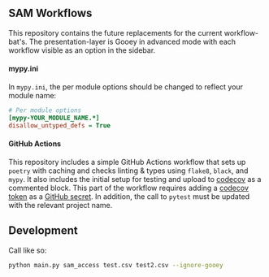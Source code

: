 ## SAM Workflows
This repository contains the future replacements for the current workflow-bat's. The presentation-layer is Gooey in advanced mode with each workflow visible as an option in the sidebar.

#### mypy.ini
In `mypy.ini`, the per module options should be changed to reflect your module name:
```ini
# Per module options
[mypy-YOUR_MODULE_NAME.*]
disallow_untyped_defs = True

```

#### GitHub Actions
This repository includes a simple GitHub Actions workflow that sets up `poetry` with caching and checks linting & types using `flake8`, `black`, and `mypy`.
It also includes the initial setup for testing and upload to [codecov](https://codecov.io/) as a commented block. This part of the workflow requires adding a [codecov token](https://docs.codecov.io/docs#section-getting-started) as a [GitHub secret](https://help.github.com/en/actions/configuring-and-managing-workflows/creating-and-storing-encrypted-secrets). In addition, the call to `pytest` must be updated with the relevant project name.

## Development
Call like so:
```bash
python main.py sam_access test.csv test2.csv --ignore-gooey
```